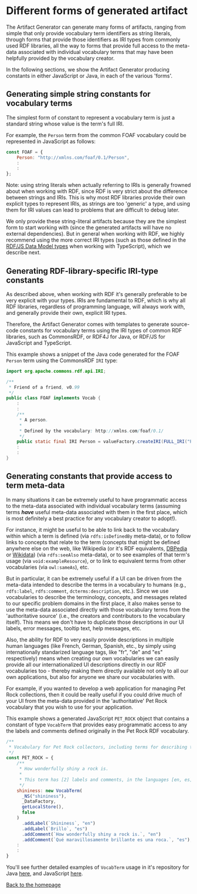 # Different forms of generated artifact

The Artifact Generator can generate many forms of artifacts, ranging from
simple that only provide vocabulary term identifiers as string literals,
through forms that provide those identifiers as IRI types from commonly used
RDF libraries, all the way to forms that provide full access to the meta-data
associated with individual vocabulary terms that may have been helpfully
provided by the vocabulary creator.

In the following sections, we show the Artifact Generator producing constants
in either JavaScript or Java, in each of the various 'forms'.

## Generating simple string constants for vocabulary terms

The simplest form of constant to represent a vocabulary term is just a
standard string whose value is the term's full IRI.

For example, the `Person` term from the common FOAF vocabulary could be
represented in JavaScript as follows:

```javascript
const FOAF = {
    Person: "http://xmlns.com/foaf/0.1/Person",
    :
    :
};
```

Note: using string literals when actually referring to IRIs is generally
frowned about when working with RDF, since RDF is very strict about the
difference between strings and IRIs. This is why most RDF libraries provide
their own explicit types to represent IRIs, as strings are too 'generic' a
type, and using them for IRI values can lead to problems that are difficult to
debug later.

We only provide these string-literal artifacts because they are the simplest
form to start working with (since the generated artifacts will have no
external dependencies). But in general when working with RDF, we highly
recommend using the more correct IRI types (such as those defined in the
[RDF/JS Data Model types](https://www.npmjs.com/package/@rdfjs/types)
when working with TypeScript), which we describe next.

## Generating RDF-library-specific IRI-type constants

As described above, when working with RDF it's generally preferable to be
very explicit with your types. IRIs are fundamental to RDF, which is why all
RDF libraries, regardless of programming language, will always work with,
and generally provide their own, explicit IRI types.

Therefore, the Artifact Generator comes with templates to generate source-code
constants for vocabulary terms using the IRI types of common RDF libraries,
such as CommonsRDF, or RDF4J for Java, or RDF/JS for JavaScript and
TypeScript.

This example shows a snippet of the Java code generated for the FOAF `Person`
term using the CommonsRDF `IRI` type:

```java
import org.apache.commons.rdf.api.IRI;

/**
 * Friend of a friend, v0.99
 */
public class FOAF implements Vocab {
    :
    :
    /**
     * A person.
     *
     * Defined by the vocabulary: http://xmlns.com/foaf/0.1/
     */
    public static final IRI Person = valueFactory.createIRI(FULL_IRI("Person"));
    :
    :
}
```

## Generating constants that provide access to term meta-data

In many situations it can be extremely useful to have programmatic access to
the meta-data associated with individual vocabulary terms (assuming terms
**_have_** useful meta-data associated with them in the first place, which is
most definitely a best practice for any vocabulary creator to adopt!).

For instance, it might be useful to be able to link back to the vocabulary
within which a term is defined (via `rdfs:isDefinedBy` meta-data), or to
follow links to concepts that relate to the term (concepts that might be
defined anywhere else on the web, like Wikipedia (or it's RDF equivalents,
[DBPedia](https://www.dbpedia.org/) or 
[Wikidata](https://www.wikidata.org/wiki/Wikidata:Main_Page)) (via
`rdfs:seeAlso` meta-data), or to see examples of that term's usage (via
`void:exampleResource`), or to link to equivalent terms from other
vocabularies (via `owl:sameAs`), etc.

But in particular, it can be extremely useful if a UI can be driven from
the meta-data intended to describe the terms in a vocabulary to humans (e.g.,
`rdfs:label`, `rdfs:comment`, `dcterms:description`, etc.). Since we use
vocabularies to describe the terminology, concepts, and messages related
to our specific problem domains in the first place, it also makes sense to
use the meta-data associated directly with those vocabulary terms from the
'authoritative source' (i.e., the creators and contributors to the vocabulary 
itself). This means we don't have to duplicate those descriptions in our UI
labels, error messages, tooltip text, help messages, etc.

Also, the ability for RDF to very easily provide descriptions in multiple
human languages (like French, German, Spanish, etc., by simply using
internationally standarized language tags, like "fr", "de" and "es"
respectively) means when creating our own vocabularies we can easily provide
all our internationalized UI descriptions directly in our RDF
vocabularies too - thereby making them directly available not only to all our
own applications, but also for anyone we share our vocabularies with. 

For example, if you wanted to develop a web application for managing Pet Rock
collections, then it could be really useful if you could drive much of your UI
from the meta-data provided in the 'authoritative' Pet Rock vocabulary that
you wish to use for your application.

This example shows a generated JavaScript `PET_ROCK` object that contains a
constant of type `VocabTerm` that provides easy programmatic access to any the
labels and comments defined originally in the Pet Rock RDF vocabulary.

```javascript
/**
 * Vocabulary for Pet Rock collectors, including terms for describing the characteristics of Pet Rocks...
 */
const PET_ROCK = {
    /**
     * How wonderfully shiny a rock is.
     *
     * This term has [2] labels and comments, in the languages [en, es].
     */
    shininess: new VocabTerm(
      _NS("shininess"),
      _DataFactory,
      getLocalStore(),
      false
    )
      .addLabel(`Shininess`, "en")
      .addLabel(`Brillo`, "es")
      .addComment(`How wonderfully shiny a rock is.`, "en")
      .addComment(`Qué maravillosamente brillante es una roca.`, "es"),
    :
    :
}
```

You'll see further detailed examples of `VocabTerm` usage in it's repository
for Java [here](https://github.com/inrupt/solid-common-vocab-java), and
JavaScript [here](https://github.com/inrupt/solid-common-vocab-js). 

[Back to the homepage](../README.md)
